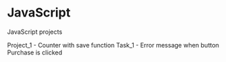 # JavaScript
JavaScript projects

Project_1 - Counter with save function
Task_1 - Error message when button Purchase is clicked
